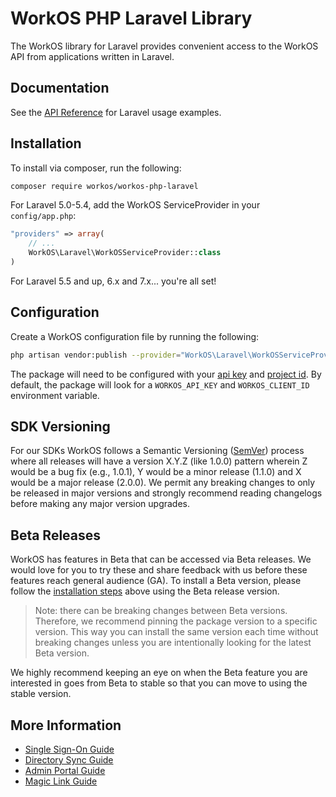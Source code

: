 # WorkOS PHP Laravel Library

The WorkOS library for Laravel provides convenient access to the WorkOS API from applications written in Laravel.

## Documentation

See the [API Reference](https://workos.com/docs/reference/client-libraries) for Laravel usage examples.

## Installation

To install via composer, run the following:

```bash
composer require workos/workos-php-laravel
```

For Laravel 5.0-5.4, add the WorkOS ServiceProvider in your `config/app.php`:

```php
"providers" => array(
    // ...
    WorkOS\Laravel\WorkOSServiceProvider::class
)
```

For Laravel 5.5 and up, 6.x and 7.x... you're all set!

## Configuration

Create a WorkOS configuration file by running the following:

```bash
php artisan vendor:publish --provider="WorkOS\Laravel\WorkOSServiceProvider"
```

The package will need to be configured with your [api key](https://dashboard.workos.com/api-keys) and [project id](https://dashboard.workos.com/sso/configuration).
By default, the package will look for a `WORKOS_API_KEY` and `WORKOS_CLIENT_ID` environment variable.

## SDK Versioning

For our SDKs WorkOS follows a Semantic Versioning ([SemVer](https://semver.org/)) process where all releases will have a version X.Y.Z (like 1.0.0) pattern wherein Z would be a bug fix (e.g., 1.0.1), Y would be a minor release (1.1.0) and X would be a major release (2.0.0). We permit any breaking changes to only be released in major versions and strongly recommend reading changelogs before making any major version upgrades.

## Beta Releases

WorkOS has features in Beta that can be accessed via Beta releases. We would love for you to try these
and share feedback with us before these features reach general audience (GA). To install a Beta version,
please follow the [installation steps](#installation) above using the Beta release version.

> Note: there can be breaking changes between Beta versions. Therefore, we recommend pinning the package version to a
> specific version. This way you can install the same version each time without breaking changes unless you are
> intentionally looking for the latest Beta version.

We highly recommend keeping an eye on when the Beta feature you are interested in goes from Beta to stable so that you
can move to using the stable version.

## More Information

* [Single Sign-On Guide](https://workos.com/docs/sso/guide)
* [Directory Sync Guide](https://workos.com/docs/directory-sync/guide)
* [Admin Portal Guide](https://workos.com/docs/admin-portal/guide)
* [Magic Link Guide](https://workos.com/docs/magic-link/guide)

